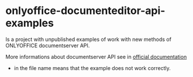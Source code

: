 # onlyoffice-documenteditor-api-examples

Is a project with unpublished examples of work with new methods of ONLYOFFICE documentserver API.

More informations about documentserver API see in [official documentation](https://api.onlyoffice.com/docbuilder/basic)


* in the file name means that the example does not work correctly.
